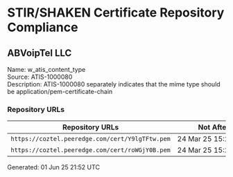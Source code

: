 # STIR/SHAKEN Certificate Repository Compliance

## ABVoipTel LLC

Name: w_atis_content_type\
Source: ATIS-1000080\
Description: ATIS-1000080 separately indicates that the mime type should be application/pem-certificate-chain
### Repository URLs

| Repository URLs | Not After |  Problems | Link |
|-----------------|-----------|-----------|------|
| `https://coztel.peeredge.com/cert/Y9lgTFtw.pem` | 24&#160;Mar&#160;25&#160;15:26&#160;UTC | true | [view](../../REPOS/8e01caa323925bc1de8d7d6ab5dc63aeff536205/README.md) |
| `https://coztel.peeredge.com/cert/roWGjY0B.pem` | 24&#160;Mar&#160;25&#160;15:26&#160;UTC | true | [view](../../REPOS/10804ca4a719098f50e02666d3f1c4ecaf475116/README.md) |


Generated: 01 Jun 25 21:52 UTC